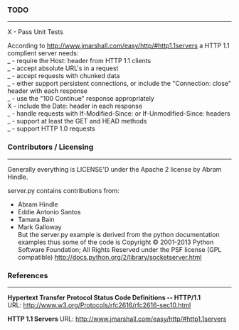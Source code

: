### TODO
-----------------------------------------------------------------  
X - Pass Unit Tests  
  
According to http://www.jmarshall.com/easy/http/#http1.1servers a HTTP 1.1 complient server needs:  
_ - require the Host: header from HTTP 1.1 clients  
_ - accept absolute URL's in a request  
_ - accept requests with chunked data  
_ - either support persistent connections, or include the "Connection: close" header with each response  
_ - use the "100 Continue" response appropriately  
X - include the Date: header in each response  
_ - handle requests with If-Modified-Since: or If-Unmodified-Since: headers  
_ - support at least the GET and HEAD methods  
_ - support HTTP 1.0 requests  



### Contributors / Licensing
-----------------------------------------------------------------  

Generally everything is LICENSE'D under the Apache 2 license by Abram Hindle.

server.py contains contributions from:

* Abram Hindle  
* Eddie Antonio Santos  
* Tamara Bain  
* Mark Galloway  
But the server.py example is derived from the python documentation
examples thus some of the code is Copyright © 2001-2013 Python
Software Foundation; All Rights Reserved under the PSF license (GPL
compatible) http://docs.python.org/2/library/socketserver.html

### References
-----------------------------------------------------------------  
   
**Hypertext Transfer Protocol Status Code Definitions -- HTTP/1.1**   
URL: http://www.w3.org/Protocols/rfc2616/rfc2616-sec10.html

**HTTP 1.1 Servers**
URL: http://www.jmarshall.com/easy/http/#http1.1servers

